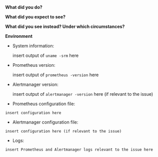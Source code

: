 [NOTICE]: <> (If your question is around usage and not a bug in Prometheus please use: https://groups.google.com/forum/#!forum/prometheus-users)

**What did you do?**

**What did you expect to see?**

**What did you see instead? Under which circumstances?**

**Environment**

* System information:

	insert output of `uname -srm` here

* Prometheus version: 

	insert output of `prometheus -version` here

* Alertmanager version:

	insert output of `alertmanager -version` here (if relevant to the issue)

* Prometheus configuration file:
```
insert configuration here
```

* Alertmanager configuration file:
```
insert configuration here (if relevant to the issue)
```

* Logs:
```
insert Prometheus and Alertmanager logs relevant to the issue here
```
